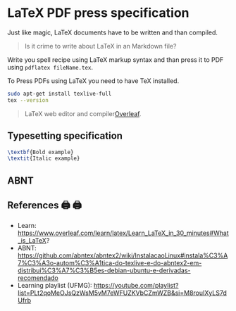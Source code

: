 # LaTeX PDF press specification

Just like magic, LaTeX documents have to be written and than compiled. 

> Is it crime to write about LaTeX in an Markdown file?

Write you spell recipe using LaTeX markup syntax and than press it to PDF using `pdflatex fileName.tex`.

To Press PDFs using LaTeX you need to have TeX installed.

```bash
sudo apt-get install texlive-full
tex --version
```
> LaTeX web editor and compiler[Overleaf](https://overleaf.com).

## Typesetting specification

```latex
\textbf{Bold example}
\textit{Italic example}
```
## ABNT

## References 🖨️ 🖨

* Learn: https://www.overleaf.com/learn/latex/Learn_LaTeX_in_30_minutes#What_is_LaTeX?
* ABNT: https://github.com/abntex/abntex2/wiki/InstalacaoLinux#instala%C3%A7%C3%A3o-autom%C3%A1tica-do-texlive-e-do-abntex2-em-distribui%C3%A7%C3%B5es-debian-ubuntu-e-derivadas-recomendado
* Learning playlist (UFMG): https://youtube.com/playlist?list=PLt2qoMeOJsQzWsM5vM7eWFUZKVbCZmWZB&si=M8rouIXyLS7dUfrb
